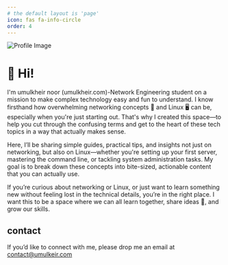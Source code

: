 ```yaml
---
# the default layout is 'page'
icon: fas fa-info-circle
order: 4
---
```


![Profile Image](https://avatars.githubusercontent.com/u/181209690?s=400&u=c9a1e0793920c3dc20963eefe1d757f6ab79fd13&v=4)


# 👋 Hi!
 I'm umulkheir noor (umulkheir.com)-Network Engineering student on a mission to make complex technology easy and fun to understand. I know firsthand how overwhelming networking concepts 📡 and Linux 🖥️ can be, especially when you're just starting out. That's why I created this space—to help you cut through the confusing terms and get to the heart of these tech topics in a way that actually makes sense.

Here, I’ll be sharing simple guides, practical tips, and insights not just on networking, but also on Linux—whether you're setting up your first server, mastering the command line, or tackling system administration tasks. My goal is to break down these concepts into bite-sized, actionable content that you can actually use.

If you’re curious about networking or Linux, or just want to learn something new without feeling lost in the technical details, you’re in the right place. I want this to be a space where we can all learn together, share ideas 💬, and grow our skills.


## contact

If you’d like to connect with me, please drop me an email at [contact@umulkeir.com](mailto:contact@umulkheir.com)

























